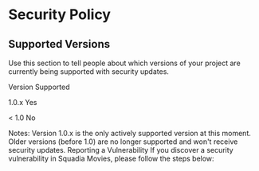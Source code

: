 # Security Policy

## Supported Versions

Use this section to tell people about which versions of your project are currently being supported with security updates.

Version	Supported

1.0.x	Yes

< 1.0	No

Notes:
Version 1.0.x is the only actively supported version at this moment.
Older versions (before 1.0) are no longer supported and won't receive security updates.
Reporting a Vulnerability
If you discover a security vulnerability in Squadia Movies, please follow the steps below:
